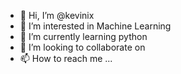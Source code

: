 - 👋 Hi, I’m @kevinix
- 👀 I’m interested in Machine Learning
- 🌱 I’m currently learning python
- 💞️ I’m looking to collaborate on 
- 📫 How to reach me ...

<!---
kevinix/kevinix is a ✨ special ✨ repository because its `README.md` (this file) appears on your GitHub profile.
You can click the Preview link to take a look at your changes.
--->

